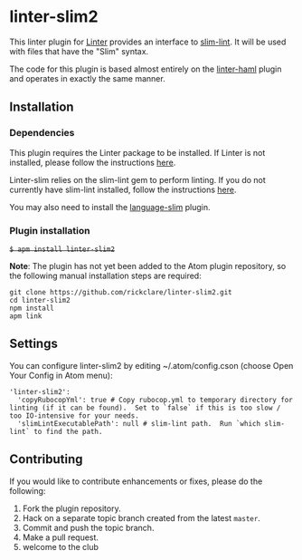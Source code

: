 linter-slim2
=========================

This linter plugin for [Linter](https://github.com/AtomLinter/Linter) provides an interface to [slim-lint](https://github.com/sds/slim-lint). It will be used with files that have the "Slim" syntax.

The code for this plugin is based almost entirely on the [linter-haml](https://github.com/AtomLinter/linter-haml) plugin and operates in exactly the same manner.

## Installation

### Dependencies

This plugin requires the Linter package to be installed. If Linter is not installed, please follow the instructions [here](https://atom.io/packages/linter).

Linter-slim relies on the slim-lint gem to perform linting. If you do not currently have slim-lint installed, follow the instructions [here](https://github.com/sds/slim-lint).

You may also need to install the [language-slim](https://github.com/slim-template/language-slim) plugin.

### Plugin installation
~~`$ apm install linter-slim2`~~

**Note**: The plugin has not yet been added to the Atom plugin repository, so the following manual installation steps are required:

```
git clone https://github.com/rickclare/linter-slim2.git
cd linter-slim2
npm install
apm link
```

## Settings
You can configure linter-slim2 by editing ~/.atom/config.cson (choose Open Your Config in Atom menu):
```
'linter-slim2':
  'copyRubocopYml': true # Copy rubocop.yml to temporary directory for linting (if it can be found).  Set to `false` if this is too slow / too IO-intensive for your needs.
  'slimLintExecutablePath': null # slim-lint path.  Run `which slim-lint` to find the path.
```

## Contributing
If you would like to contribute enhancements or fixes, please do the following:

1. Fork the plugin repository.
1. Hack on a separate topic branch created from the latest `master`.
1. Commit and push the topic branch.
1. Make a pull request.
1. welcome to the club
